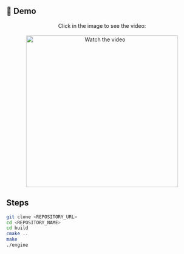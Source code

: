 ## 🎥 Demo 

<p align="center">
  Click in the image to see the video:<br><br>
  <a href="https://youtu.be/VCD6XW27OMg" target="_blank">
    <img src="https://i.imgur.com/cNcEIil.png" width="400" alt="Watch the video"/>
  </a>
</p>

## Steps

```bash
git clone <REPOSITORY_URL>
cd <REPOSITORY_NAME>
cd build
cmake ..
make
./engine
